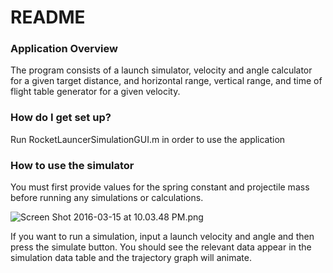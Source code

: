 # README #



### Application Overview ###

The program consists of a launch simulator, velocity and angle calculator for a given target distance, and horizontal range, vertical range, and time of flight table generator for a given velocity. 

### How do I get set up? ###

Run RocketLauncerSimulationGUI.m in order to use the application

### How to use the simulator ###

You must first provide values for the spring constant and projectile mass before running any simulations or calculations. 

![Screen Shot 2016-03-15 at 10.03.48 PM.png](https://bitbucket.org/repo/pd8dkE/images/810634456-Screen%20Shot%202016-03-15%20at%2010.03.48%20PM.png)

If you want to run a simulation, input a launch velocity and angle and then press the simulate button. You should see the relevant data appear in the simulation data table and the trajectory graph will animate. 

